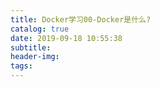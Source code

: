 ```yaml
---
title: Docker学习00-Docker是什么?
catalog: true
date: 2019-09-18 10:55:38
subtitle:
header-img:
tags:
---
```

